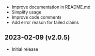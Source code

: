 
- Improve documentation in README.md
- Simplify usage
- Improve code comments
- Add error reason for failed claims

2023-02-09 (v2.0.5)
-------------------

- Initial release
